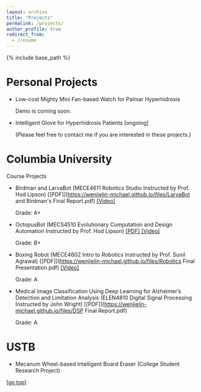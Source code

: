 ```yaml
---
layout: archive
title: "Projects"
permalink: /projects/
author_profile: true
redirect_from:
  - /resume
---
```


{% include base_path %}

Personal Projects
======
* Low-cost Mighty Mini Fan-based Watch for Palmar Hyperhidrosis

  Demo is coming soon.
* Intelligent Glove for Hyperhidrosis Patients
  [ongoing] 

  (Please feel free to contact me if you are interested in these projects.)

Columbia University
======
Course Projects
* Birdman and LarvaBot (MECE4611 Robotics Studio Instructed by Prof. Hod Lipson) [[PDF]](https://wenjielin-michael.github.io/files/LarvaBot and Birdman's Final Report.pdf)  [[Video]](https://youtu.be/3n6W_W2n-a4)

  Grade: A+
* OctopusBot (MECS4510 Evolutionary Computation and Design Automation Instructed by Prof. Hod Lipson) [[PDF]](https://wenjielin-michael.github.io/files/EA_Final_Presentation.pdf) [[Video]](https://youtu.be/fQaXNtJtZL8)

  Grade: B+
* Boxing Robot (MECE4602 Intro to Robotics Instructed by Prof. Sunil Agrawal) [[PDF]](https://wenjielin-michael.github.io/files/Robotics Final Presentation.pdf)  [[Video]](https://youtu.be/qqrvr_oKVTg)

  Grade: A
* Medical Image Classification Using Deep Learning for Alzheimer’s Detection and Limitation Analysis (ELEN4810 Digital Signal Processing Instructed by John Wright) [[PDF]](https://wenjielin-michael.github.io/files/DSP Final Report.pdf)

  Grade: A


USTB
======
* Mecanum Wheel-based Intelligent Board Eraser (College Student Research Project)

[[go top](https://wenjielin-michael.github.io/projects/)]  
